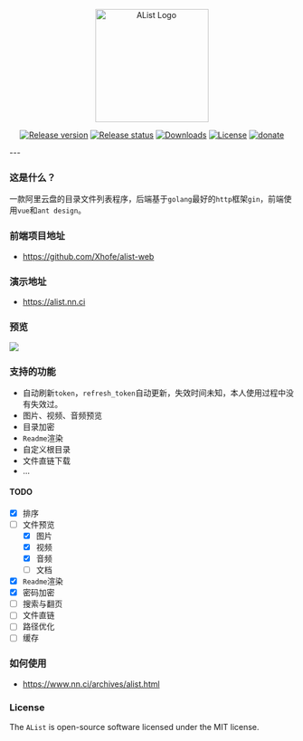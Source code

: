 <p align="center">
    <img src="https://img.oez.cc/2020/12/24/1fb16bc25a4f6.png" alt="AList Logo" width=200/>
</p>
<p align="center">
  <a href="https://github.com/Xhofe/alist/releases"><img src="https://img.shields.io/github/release/Xhofe/alist" alt="Release version"></a>
  <a href="https://github.com/Xhofe/alist/actions?query=workflow%3ARelease"><img src="https://github.com/Xhofe/alist/workflows/Release/badge.svg" alt="Release status"></a>
  <a href="https://github.com/Xhofe/alist/releases"><img src="https://img.shields.io/github/downloads/Xhofe/alist/latest/total" alt="Downloads"></a>
  <a href="https://github.com/Xhofe/alist/blob/main/LICENSE"><img src="https://img.shields.io/github/license/Xhofe/alist" alt="License"></a>
  <a href="https://pay.xhofe.top">
    <img src="https://img.shields.io/badge/%24-donate-ff69b4.svg" alt="donate">
  </a>
</p>
---

### 这是什么？

一款阿里云盘的目录文件列表程序，后端基于`golang`最好的`http`框架`gin`，前端使用`vue`和`ant design`。

### 前端项目地址

- https://github.com/Xhofe/alist-web

### 演示地址

- https://alist.nn.ci

### 预览

<a href="https://alist.nn.ci/"><img src="https://img.oez.cc/2020/12/24/d81d2dab3e5f0.png"></a>

### 支持的功能

- 自动刷新`token`，`refresh_token`自动更新，失效时间未知，本人使用过程中没有失效过。
- 图片、视频、音频预览
- 目录加密
- `Readme`渲染
- 自定义根目录
- 文件直链下载
- …

#### TODO

- [x] 排序
- [ ] 文件预览
  - [x] 图片
  - [x] 视频 
  - [x] 音频
  - [ ] 文档
- [x] `Readme`渲染
- [x] 密码加密
- [ ] 搜索与翻页
- [ ] 文件直链
- [ ] 路径优化
- [ ] 缓存

### 如何使用

- https://www.nn.ci/archives/alist.html

### License

The `AList` is open-source software licensed under the MIT license.